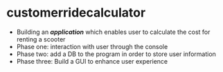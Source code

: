 # customerridecalculator
- Building an ***application*** which enables user to calculate the cost for renting a scooter
- Phase one: interaction with user through the console
- Phase two: add a DB to the program in order to store user information
- Phase three: Build a GUI to enhance user experience
